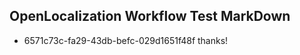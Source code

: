 ## OpenLocalization Workflow Test MarkDown
* 6571c73c-fa29-43db-befc-029d1651f48f 
thanks!<!--HONumber=Mar16_HO3-->
